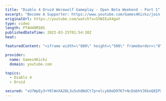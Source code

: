 ```yaml
---
title: "Diablo 4 Druid Werewolf Gameplay - Open Beta Weekend - Part 1"
excerpt: "Become A Supporter: https://www.youtube.com/Games4Kickz/join Lilith has returned to Sanctuary, summoned by a dark ritual ..."
originalUrl: https://youtube.com/watch?v=SVWIEuX4gwY
type: video
length: PT4H49M10S
publishedDateTime: 2023-03-25T01:54:38Z
heat: 

featuredContent: "<iframe width=\"800\" height=\"500\" frameborder=\"0\" src=\"https://www.youtube.com/embed/SVWIEuX4gwY\" allow=\"accelerometer; autoplay; encrypted-media; gyroscope; picture-in-picture\" allowfullscreen></iframe>"

provider:
  name: Games4Kickz
  domain: youtube.com

topics:
  - Diablo 4
  - Druid

secured: "xU7WpEy3+Y0lWnXA28L3u5uhQNdCt7p+elcy60eD97K7+NcEmbhVJ6koQ8IPXFmSVm3YVV/Xn00OnsYmW9xl+HD76aS/9FMxtNdmSQfp2XsZqOhezqef6zfXTgvjzPzdwdgOKocEmrAhqMt3bdSvDedC+d8hYLduJ7HNcePCt2ojT7+R2Gsr4d7B7y92j/yEOvBjJqAbDB0oFYUGWFwZXNu/YrlLrRFHHje3rmCBW7hkn/KvNMoj8dsfML3frTc2e6NxL8Peau86/XUPDJMA9iCz4QIJpHjn0N3xRxn4fre0GA795UV84cPlv+f9SwTxtAnR18pkY+ZaIJ+oqGeDqPTrNJnmvRFnWj11St4xhtzeTOkP6H7ceV2vSs0S9iSTP+XqK6tJsrNv7suCdhRtyZVUWKXMRD28tJ16JhfIWvA=;xt3VHPv8lmFgPheaSRZmRw=="
---
```


